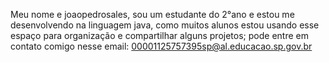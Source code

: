 Meu nome e joaopedrosales,
sou um estudante do 2°ano e
estou me desenvolvendo na linguagem java,
como muitos alunos estou usando esse espaço para organização e compartilhar alguns projetos;
pode entre em contato comigo nesse email: 00001125757395sp@al.educacao.sp.gov.br
